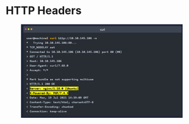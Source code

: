 # HTTP Headers

<figure><img src="../../../../../../.gitbook/assets/image (1).png" alt=""><figcaption></figcaption></figure>
